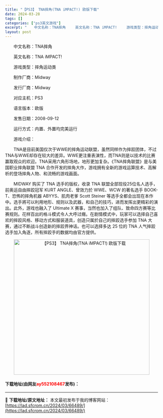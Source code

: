 ```yaml
---
title: "【PS3】 TNA摔角(TNA iMPACT!) 欧版下载"
date: 2024-03-28
tags: []
categories: ["ps3英文游戏"]
excerpt: "　　中文名称：TNA摔角 　　英文名称：TNA iMPACT! 　　游戏类型：摔角运动类 　　制作厂商：Midway 　　发行厂商：Midway 　　对应主机：PS3 　　语言版本：欧版 　　发售日期：2008-09-12 　　运行方式：内置、外置均完美运行 　　游戏介绍： 　　TNA是目前美国仅次&hellip;"
layout: post
---
```


 <p>　　中文名称：TNA摔角</p> <p>　　英文名称：TNA iMPACT!</p> <p>　　游戏类型：摔角运动类</p> <p>　　制作厂商：Midway</p> <p>　　发行厂商：Midway</p> <p>　　对应主机：PS3</p> <p>　　语言版本：欧版</p> <p>　　发售日期：2008-09-12</p> <p>　　运行方式：内置、外置均完美运行</p> <p>　　游戏介绍：</p> <p>　　TNA是目前美国仅次于WWE的摔角运动联盟，虽然同样作为摔跤团体，不过TNA与WWE却存在较大的差异。WWE更注重表演性，而TNA则是以技术的比赛赢取观众的欢迎。TNA采用六角形场地，地形更加复杂。《TNA摔角联盟》是与美国职业摔角联盟 TNA 合作开发的摔角大作，游戏拥有全新的游戏运算技术、高解析的登场摔角人物、和流畅的游戏画面。</p> <p>　　MIDWAY 购买了 TNA 选手的版权，收录 TNA 联盟全部现役25位名人选手，前奥运自由摔跤冠军 KURT ANGLE、曾效力於 WWE、WCW 的著名选手 BOOK-T、恐怖的摔角机器 ABYYS、肌肉老爹 Scott Steiner 等选手全都会出现在本作中。选手將可以利用地形、规则以及武器，和自己的技巧，进而发挥出更精彩的演出。此外，游戏也融入了 Ultimate X 赛事，当然也加入了组队、致命四方赛等比赛规则。花样百出的格斗模式令人大呼过癮。在剧情模式中，玩家可以选择自己喜欢的摔跤风格、移动方式和服装道具，创造只属於自己的摔跤选手参加 TNA 大赛，通过不断战斗创造新的摔跤界神话。也可以选择多达 25 位的 TNA 人气摔跤选手加入角逐，所有摔跤手的数据均由官方提供。</p> <p align="center"><img align="" border="0" src="https://lad.sfcrom.cn/wp-content/uploads/2024/03/20240328_66051cca0e48c.jpg" width="447" alt="【PS3】 TNA摔角(TNA iMPACT!) 欧版下载" /></p> <p><h4>下载地址(由网友<font color="red">ay552108467</font>发布)：</h4></p> 

---
📖 **下载地址/原文地址：** 本文最初发布于我的博客网站：[https://lad.sfcrom.cn/2024/03/66489/](https://lad.sfcrom.cn/2024/03/66489/)
